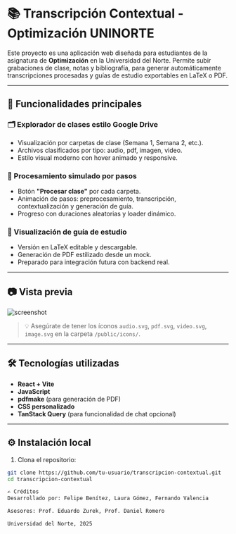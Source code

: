 # 📚 Transcripción Contextual - Optimización UNINORTE

Este proyecto es una aplicación web diseñada para estudiantes de la asignatura de **Optimización** en la Universidad del Norte. Permite subir grabaciones de clase, notas y bibliografía, para generar automáticamente transcripciones procesadas y guías de estudio exportables en LaTeX o PDF.

---

## 🚀 Funcionalidades principales

### 🗂 Explorador de clases estilo Google Drive
- Visualización por carpetas de clase (Semana 1, Semana 2, etc.).
- Archivos clasificados por tipo: audio, pdf, imagen, video.
- Estilo visual moderno con hover animado y responsive.

### 🔄 Procesamiento simulado por pasos
- Botón **"Procesar clase"** por cada carpeta.
- Animación de pasos: preprocesamiento, transcripción, contextualización y generación de guía.
- Progreso con duraciones aleatorias y loader dinámico.

### 📄 Visualización de guía de estudio
- Versión en LaTeX editable y descargable.
- Generación de PDF estilizado desde un mock.
- Preparado para integración futura con backend real.

---

## 📷 Vista previa
![screenshot](https://github.com/user-attachments/assets/4cda9afd-3f0b-4a14-bdbd-f19533caceca)



> 💡 Asegúrate de tener los íconos `audio.svg`, `pdf.svg`, `video.svg`, `image.svg` en la carpeta `/public/icons/`.

---

## 🛠 Tecnologías utilizadas

- **React + Vite**
- **JavaScript**
- **pdfmake** (para generación de PDF)
- **CSS personalizado**
- **TanStack Query** (para funcionalidad de chat opcional)

---

## ⚙️ Instalación local

1. Clona el repositorio:

```bash
git clone https://github.com/tu-usuario/transcripcion-contextual.git
cd transcripcion-contextual

✍️ Créditos
Desarrollado por: Felipe Benítez, Laura Gómez, Fernando Valencia

Asesores: Prof. Eduardo Zurek, Prof. Daniel Romero

Universidad del Norte, 2025
